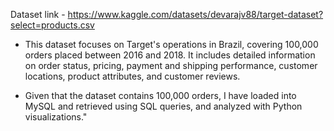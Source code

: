 Dataset link - https://www.kaggle.com/datasets/devarajv88/target-dataset?select=products.csv

- This dataset focuses on Target's operations in Brazil, covering 100,000 orders placed between 2016 and 2018. It includes detailed information on order status, pricing, payment and shipping performance, customer locations, product attributes, and customer reviews.

- Given that the dataset contains 100,000 orders, I have loaded into MySQL and retrieved using SQL queries, and analyzed with Python visualizations."

